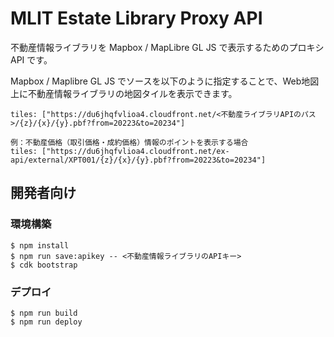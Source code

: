 # MLIT Estate Library Proxy API

不動産情報ライブラリを Mapbox / MapLibre GL JS で表示するためのプロキシ API です。

Mapbox / Maplibre GL JS でソースを以下のように指定することで、Web地図上に不動産情報ライブラリの地図タイルを表示できます。

```
tiles: ["https://du6jhqfvlioa4.cloudfront.net/<不動産ライブラリAPIのパス>/{z}/{x}/{y}.pbf?from=20223&to=20234"]

例：不動産価格（取引価格・成約価格）情報のポイントを表示する場合
tiles: ["https://du6jhqfvlioa4.cloudfront.net/ex-api/external/XPT001/{z}/{x}/{y}.pbf?from=20223&to=20234"]
```

## 開発者向け


### 環境構築

```
$ npm install
$ npm run save:apikey -- <不動産情報ライブラリのAPIキー>
$ cdk bootstrap
```

### デプロイ

```
$ npm run build
$ npm run deploy
```
